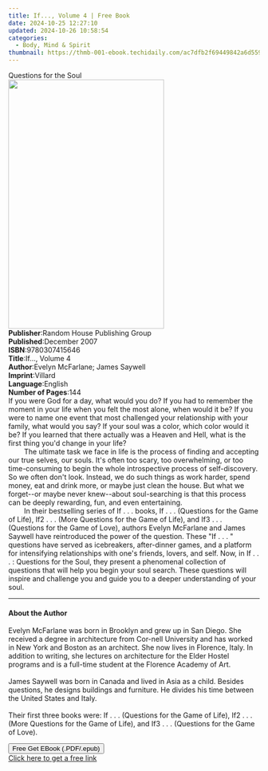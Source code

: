 ```yaml
---
title: If..., Volume 4 | Free Book
date: 2024-10-25 12:27:10
updated: 2024-10-26 10:58:54
categories:
  - Body, Mind & Spirit
thumbnail: https://thmb-001-ebook.techidaily.com/ac7dfb2f69449842a6d55991c752f2f774b15788a88998613f780c80e6e263b8.jpg
---
```

<main id="book-container">
  <div class="flex flex-col">
    <div class="book-brief flex-1 py-6 px-4 sm:p-6 md:py-10 md:px-8">
      <!-- brief-->
      <div class="book-brief-main">Questions for the Soul</div>
    </div>
    <div
      class="book-meta-info flex-1 grid gap-4 col-start-1 col-end-3 row-start-1 sm:mb-6 sm:grid-cols-4 lg:gap-6 lg:col-start-2 lg:row-end-6 lg:row-span-6 lg:mb-0"
    >
      <div
        class="book-meta-info-left place-content-center mt-4 p-4 text-sm leading-6 col-start-2 col-span-2 dark:text-slate-400"
      >
        <img
          class="w-full h-500 object-cover rounded-lg sm:h-255 sm:col-span-2 lg:col-span-full"
          src="https://img-001-ebook.techidaily.com/d0e5fd5553b406649decc083d274b0050d2ffe69c4d35124901199c7b09d987a.jpg"
          alt=""
          width="312"
          height="500"
        />
      </div>
      <div
        class="book-meta-info-right mt-2 col-start-1 row-start-2 col-span-3 self-center"
      >
        <!-- meta data  -->
        <div class="flex flex-col px-4 md:px-8">
          <div class="flex-1">
            <strong>Publisher</strong>:<span class="px-2"
              >Random House Publishing Group</span
            >
          </div>
          <div class="flex-1">
            <strong>Published</strong>:<span class="px-2">December 2007</span>
          </div>
          <div class="flex-1">
            <strong>ISBN</strong>:<span class="px-2">9780307415646</span>
          </div>
          <div class="flex-1">
            <strong>Title</strong>:<span class="px-2">If..., Volume 4</span>
          </div>
          <div class="flex-1">
            <strong>Author</strong>:<span class="px-2"
              >Evelyn McFarlane; James Saywell</span
            >
          </div>
          <div class="flex-1">
            <strong>Imprint</strong>:<span class="px-2">Villard</span>
          </div>
          <div class="flex-1">
            <strong>Language</strong>:<span class="px-2">English</span>
          </div>
          <div class="flex-1">
            <strong>Number of Pages</strong>:<span class="px-2">144</span>
          </div>
        </div>
      </div>
    </div>
    <div class="book-description flex-1 py-6 px-4 sm:p-6 md:py-10 md:px-8">
      <div class="book-description-main">
        <div accordion-content="" id="description">
          If you were God for a day, what would you do? If you had to remember
          the moment in your life when you felt the most alone, when would it
          be? If you were to name one event that most challenged your
          relationship with your family, what would you say? If your soul was a
          color, which color would it be? If you learned that there actually was
          a Heaven and Hell, what is the first thing you'd change in your
          life?<br />&nbsp;&nbsp;&nbsp;&nbsp;&nbsp;&nbsp;&nbsp;&nbsp;The
          ultimate task we face in life is the process of finding and accepting
          our true selves, our souls. It's often too scary, too overwhelming, or
          too time-consuming to begin the whole introspective process of
          self-discovery. So we often don't look. Instead, we do such things as
          work harder, spend money, eat and drink more, or maybe just clean the
          house. But what we forget--or maybe never knew--about soul-searching
          is that this process can be deeply rewarding, fun, and even
          entertaining. <br />&nbsp;&nbsp;&nbsp;&nbsp;&nbsp;&nbsp;&nbsp;&nbsp;In
          their bestselling series of If . . . books, If . . . (Questions for
          the Game of Life), If2 . . . (More Questions for the Game of Life),
          and If3 . . . (Questions for the Game of Love), authors Evelyn
          McFarlane and James Saywell have reintroduced the power of the
          question. These "If . . . " questions have served as icebreakers,
          after-dinner games, and a platform for intensifying relationships with
          one's friends, lovers, and self. Now, in If . . . : Questions for the
          Soul, they present a phenomenal collection of questions that will help
          you begin your soul search. These questions will inspire and challenge
          you and guide you to a deeper understanding of your soul.
        </div>
        <div class="accordion-fader"></div>
      </div>
    </div>
    <div class="book-excerpts flex-1 py-6 px-4 sm:p-6 md:py-10 md:px-8">
      <!-- excerpts-->
      <div class="book-excerpts-main">
        <hr />
        <h4 class="placeholder placeholder-heading">
          <span>About the Author</span>
        </h4>
        <p>
          Evelyn McFarlane was born in Brooklyn and grew up in San Diego. She
          received a degree in architecture from Cor-nell University and has
          worked in New York and Boston as an architect. She now lives in
          Florence, Italy. In addition to writing, she lectures on architecture
          for the Elder Hostel programs and is a full-time student at the
          Florence Academy of Art.<br /><br />James Saywell was born in Canada
          and lived in Asia as a child. Besides questions, he designs buildings
          and furniture. He divides his time between the United States and
          Italy. <br /><br />Their first three books were: If . . . (Questions
          for the Game of Life), If2 . . . (More Questions for the Game of
          Life), and If3 . . . (Questions for the Game of Love).
        </p>
      </div>
    </div>
    <div
      class="book-about-author flex-1 py-6 px-4 sm:p-6 md:py-10 md:px-8"
    ></div>
    <div class="book-free-get flex-1 py-6 px-4 sm:p-6 md:py-10 md:px-8">
      <button
        id="btn-free-get"
        class="bg-blue-500 hover:bg-blue-700 text-white font-bold py-2 px-4 rounded"
      >
        Free Get EBook (.PDF/.epub)
      </button>
      <div id="countdown-display" class="px-2 text-lg mt-2"></div>
      <a
        id="free-link"
        class="hidden bg-blue-500 hover:bg-blue-700 text-white font-bold py-2 px-4 rounded"
        href="https://www.ebooks.com/en-us/book/339615/if-volume-4/evelyn-mcfarlane/"
        target="_blank"
        >Click here to get a free link</a
      >
    </div>
    <script>
      let countdownTime = 0;
      let countdownInterval = null;
      document
        .getElementById('btn-free-get')
        .addEventListener('click', startCountdown);
      function startCountdown() {
        countdownTime = new Date().getTime() + 60000 * 3;
        countdownInterval = setInterval(updateCountdown, 1000);
        document.getElementById('btn-free-get').disabled = true;
        document
          .getElementById('btn-free-get')
          .classList.add('bg-gray-500', 'cursor-not-allowed');
      }
      function updateCountdown() {
        let currentTime = new Date().getTime();
        let timeLeft = countdownTime - currentTime;
        let secondsLeft = Math.floor(timeLeft / 1000);
        document.getElementById('countdown-display').innerHTML =
          `Remaining time: ${secondsLeft} seconds.`;
        if (secondsLeft <= 0) {
          clearInterval(countdownInterval);
          document.getElementById('btn-free-get').classList.add('hidden');
          document.getElementById('free-link').classList.remove('hidden');
          document.getElementById('countdown-display').innerHTML = '';
        }
      }
    </script>
  </div>
</main>
